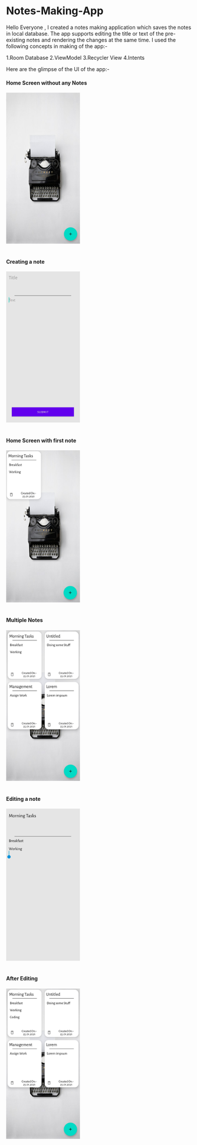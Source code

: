 # Notes-Making-App

Hello Everyone ,
I created a notes making application which saves the notes in local database. The app supports editing the title or text of the pre-existing notes and rendering the changes at the same time. I used the following concepts in making of the app:-

1.Room Database
2.ViewModel
3.Recycler View
4.Intents

Here are the glimpse of the UI of the app:-

<h4>Home Screen without any Notes</h4>
<img src = "images/Main_Screen.jpg" hieght = 400 width = 200/>
<br><br>

<h4>Creating a note</h4>
<img src = "images/new_note.jpg" hieght = 400 width = 200/>
<br><br>


<h4>Home Screen with first note</h4>
<img src = "images/first_note.jpg" hieght = 400 width = 200/>
<br><br>


<h4>Multiple Notes</h4>
<img src = "images/multiple notes.jpg" hieght = 400 width = 200/>
<br><br>


<h4>Editing a note</h4>
<img src = "images/edit_note.jpg" hieght = 400 width = 200/>
<br><br>

<h4>After Editing</h4>
<img src = "images/after_edit.jpg" hieght = 400 width = 200/>
<br><br>

